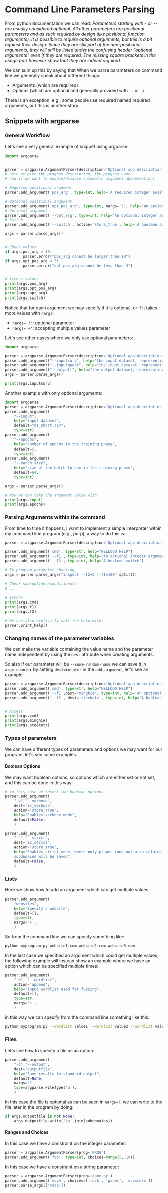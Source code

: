 # Command Line Parameters Parsing

From python documentation we can read:
*Parameters starting with - or -- are usually considered optional. 
All other parameters are positional parameters and as such 
required by design (like positional function arguments). 
It is possible to require optional arguments, but this is a bit 
against their design. Since they are still part of the non-positional 
arguments, they will still be listed under the confusing header 
"optional arguments" even if they are required. The missing square 
brackets in the usage part however show that they are indeed required.*

We can sum up this by saying that When we parse parameters on command line 
we generally speak about different things:
* Arguments (which are required)
* Options (which are optional and generally provided with `--` or `-`)

There is an exception, e.g., some people use required named required
arguments, but this is another story.


## Snippets with argparse

### General Workflow

Let's see a very general example of snippet using argparse:
```python
import argparse 


parser = argparse.ArgumentParser(description='Optional app description', prog='myprog', allow_abbrev=False)
# here we give the program description, the program name
# and if we want to enable/disable automatic argument abbreviations

# Required positional argument
parser.add_argument('pos_arg', type=int, help='A required integer positional argument')

# Optional positional argument
parser.add_argument('opt_pos_arg', type=int, nargs='?', help='An optional integer positional argument')
# Optional argument
parser.add_argument('--opt_arg', type=int, help='An optional integer argument')
# Switch
parser.add_argument('--switch', action='store_true', help='A boolean switch')

args = parser.parse_args()


# Check values
if args.pos_arg > 10:
        parser.error("pos_arg cannot be larger than 10")
if args.opt_pos_arg < 3:
        parser.error("opt_pos_arg cannot be less than 3")


# Access values
print(args.pos_arg)
print(args.opt_pos_arg)
print(args.opt_arg)
print(args.switch)
```
Notice that for each argument we may specify if it is optional, or if it takes
more values with `nargs`:
* `nargs='?'`: optional parameter
* `nargs='+'`: accepting multiple values parameter

Let's see other cases where we only use optional parameters:


```python
import argparse

parser = argparse.ArgumentParser(description='Optional app description')
parser.add_argument("--inputsurv", help="the input dataset, representing the good judgement yearly survey csv file")
parser.add_argument("--inputquest", help="the input dataset, representing the good judgement yearly survey csv file")
parser.add_argument("--outputf", help="the output dataset, representing a processed file that can be used to feed a general neural network")
args = parser.parse_args()

print(args.inputsurv)
```


Another example with only optional arguments:
```python
import argparse
parser = argparse.ArgumentParser(description='Optional app description')
parser.add_argument(
    "--input",
    help="input dataset",
    default="ds_short.csv",
    type=str)
parser.add_argument(
    "--epochs",
    help="number of epochs in the training phase",
    default=5,
    type=int)
parser.add_argument(
    "--batch_size",
    help="size of the batch to use in the training phase",
    default=64,
    type=int)

args = parser.parse_args()

# Now we can take the argument value with
print(args.input)
print(args.epochs)
```

### Parsing Arguments within the command

From time to time it happens, I want to implement a simple interpreter within
my command line program (e.g., purp), a way to do this is:

```python
parser = argparse.ArgumentParser(description='Optional app description')

parser.add_argument('cmd', type=str, help="HELLOOO HELP")
parser.add_argument('--f1', type=int, help='An optional integer argument')
parser.add_argument('--f2', type=int, help='A boolean switch')

# In program parameter checking
args = parser.parse_args("inspect --f2=5 --f1=100".split())

# Check subroutines/conditionals
# ... 

# Access
print(args.cmd)
print(args.f1)
print(args.f2)

# We can also explicitly call the help with:
parser.print_help()
```


### Changing names of the parameter variables

We can make the variable containing the value name and the parameter
name independent by using the `dest` attribute when creating arguments.

So also if our parameter will be `--some-random-name` we can save it in
`args.counter` by setting `dest=counter` in the `add_argument`, let's
see an example:

```python
parser = argparse.ArgumentParser(description='Optional app description')
parser.add_argument('cmd', type=str, help="HELLOOO HELP")
parser.add_argument('--f1',dest='minghie', type=int, help='An optional integer argument')
parser.add_argument('--f2', dest='steekatz', type=int, help='A boolean switch')


# Access
print(args.cmd)
print(args.minghie)
print(args.steekatz)
```


### Types of parameters

We can have different types of parameters and options we may want for our
program, let's see some examples.

#### Boolean Options

We may want boolean options, so options which are either set or not set, and
this can be done in this way:

```python
# in this case we insert two boolean options
parser.add_argument(
    "-v","--verbose",
    dest='is_verbose',
    action='store_true',
    help="Enables verbose mode",
    default=False,
    )

parser.add_argument(
    "-s","--strict",
    dest='is_strict',
    action='store_true',
    help="Enables strict mode, where only proper (and not also related)\
    subdomains will be saved",
    default=False,
    )
```

### Lists

Here we show how to add an argument which can get multiple values:

```python
parser.add_argument(
    "websites",
    help="Specify a website",
    default=[],
    type=str,
    nargs='+',
    )
```

So from the command line we can specify something like:
```sh
python myprogram.py website1.com website2.com website3.com 
```

In the last case we specified an argument which could get multiple values, the
following example will instead show an example where we have an option which can
be specified multiple times:
```python
parser.add_argument(
    "-w", "--wordlist",
    action='append',
    help="input wordlist used for fuzzing",
    default=[],
    type=str,
    nargs='+',
    )
```
in this way we can specify from the command line something like this:
```sh
python myprogram.py --wordlist value1 --wordlist value2 --wordlist value3
```

### Files

Let's see how to specify a file as an option:
```python
parser.add_argument(
    "-o","--output",
    dest='outputfile',
    help="Save results to standard output",
    default=None,
    nargs='?',
    type=argparse.FileType('w'),
    )
```

In this case the file is optional as can be seen in `nargs=?`, we can write to
the file later in the program by doing:
```python
if args.outputfile is not None:
    args.outputfile.write('\n'.join(subdomains))
```

#### Ranges and Choices


In this case we have a constraint on the integer parameter:
```python
parser = argparse.ArgumentParser(prog='PROG')
parser.add_argument('foo', type=int, choices=range(5, 10))
```


In this case we have a constraint on a string parameter:
```python
parser = argparse.ArgumentParser(prog='game.py')
parser.add_argument('move', choices=['rock', 'paper', 'scissors'])
parser.parse_args(['rock'])
```


